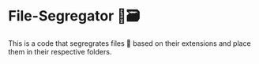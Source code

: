 # File-Segregator 📁🗃️
This is a code that segregrates files 📂 based on their extensions and place them in their respective folders.
